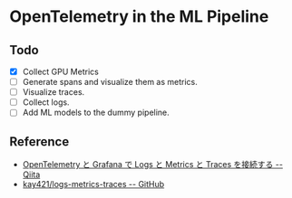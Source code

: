 # OpenTelemetry in the ML Pipeline

## Todo

- [x] Collect GPU Metrics
- [ ] Generate spans and visualize them as metrics.
- [ ] Visualize traces.
- [ ] Collect logs.
- [ ] Add ML models to the dummy pipeline.

## Reference

- [OpenTelemetry と Grafana で Logs と Metrics と Traces を接続する -- Qiita](https://qiita.com/hir00/items/1339f81ffba155195e17)
- [kay421/logs-metrics-traces -- GitHub](https://github.com/kay421/logs-metrics-traces/)
